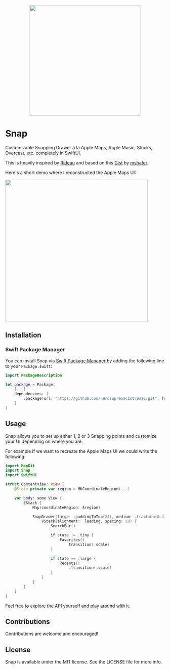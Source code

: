 <p align="center">
  <img height="350" src="https://github.com/nerdsupremacist/Snap/blob/develop/Images/logo.png?raw=true">
</p>

# Snap

Customizable Snapping Drawer à la Apple Maps, Apple Music, Stocks, Overcast, etc. completely in SwiftUI. 

This is heavily inspired by [Rideau](https://github.com/muukii/Rideau) and based on this [Gist](https://gist.github.com/mshafer/7e05d0a120810a9eb49d3589ce1f6f40) by [mshafer](https://github.com/mshafer).

Here's a short demo where I reconstructed the Apple Maps UI:

<img height="450" src="https://github.com/nerdsupremacist/Snap/blob/develop/Images/demo.gif?raw=true">

## Installation
### Swift Package Manager

You can install Snap via [Swift Package Manager](https://swift.org/package-manager/) by adding the following line to your `Package.swift`:

```swift
import PackageDescription

let package = Package(
    [...]
    dependencies: [
        .package(url: "https://github.com/nerdsupremacist/Snap.git", from: "0.1.0")
    ]
)
```

## Usage

Snap allows you to set up either 1, 2 or 3 Snapping points and customize your UI depending on where you are.

For example if we want to recreate the Apple Maps UI we could write the following:

```swift
import MapKit
import Snap
import SwiftUI

struct ContentView: View {
    @State private var region = MKCoordinateRegion(...)

    var body: some View {
        ZStack {
            Map(coordinateRegion: $region)

            SnapDrawer(large: .paddingToTop(24), medium: .fraction(0.4), tiny: .height(100), allowInvisible: false) { state in
                VStack(alignment: .leading, spacing: 10) {
                    SearchBar()

                    if state != .tiny {
                        Favorites()
                            transition(.scale)
                    }

                    if state == .large {
                        Recents()
                            .transition(.scale)
                    }
                }
            }
        }
    }
}
```

Feel free to explore the API yourself and play around with it.

## Contributions
Contributions are welcome and encouraged!

## License
Snap is available under the MIT license. See the LICENSE file for more info.
